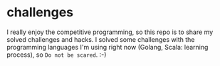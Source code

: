 # challenges
I really enjoy the competitive programming, so this repo is to share my solved challenges and hacks.
I solved some challenges with the programming languages I'm using right now (Golang, Scala: learning process), so `Do not be scared`. :-)
